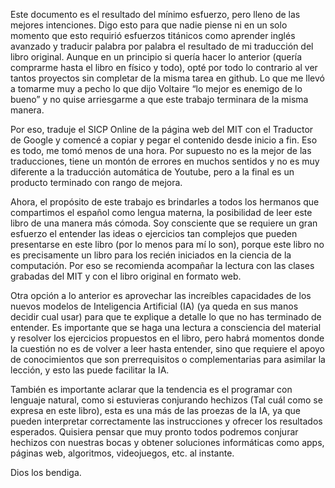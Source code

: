 Este documento es el resultado del mínimo esfuerzo, pero lleno de las mejores intenciones. Digo esto para que nadie piense ni en un solo momento que esto requirió esfuerzos titánicos como aprender inglés avanzado y traducir palabra por palabra el resultado de mi traducción del libro original. Aunque en un principio si quería hacer lo anterior (quería comprarme hasta el libro en físico y todo), opté por todo lo contrario al ver tantos proyectos sin completar de la misma tarea en github. Lo que me llevó a tomarme muy a pecho lo que dijo Voltaire “lo mejor es enemigo de lo bueno” y no quise arriesgarme a que este trabajo terminara de la misma manera.

Por eso, traduje el SICP Online de la página web del MIT con el Traductor de Google y comencé a copiar y pegar el contenido desde inicio a fin. Eso es todo, me tomó menos de una hora. Por supuesto no es la mejor de las traducciones, tiene un montón de errores en muchos sentidos y no es muy diferente a la traducción automática de Youtube, pero a la final es un producto terminado con rango de mejora.

Ahora, el propósito de este trabajo es brindarles a todos los hermanos que compartimos el español como lengua materna, la posibilidad de leer este libro de una manera más cómoda. Soy consciente que se requiere un gran esfuerzo el entender las ideas o ejercicios tan complejos que pueden presentarse en este libro (por lo menos para mí lo son), porque este libro no es precisamente un libro para los recién iniciados en la ciencia de la computación. Por eso se recomienda acompañar la lectura con las clases grabadas del MIT y con el libro original en formato web.

Otra opción a lo anterior es aprovechar las increíbles capacidades de los nuevos modelos de Inteligencia Artificial (IA) (ya queda en sus manos decidir cual usar) para que te explique a detalle lo que no has terminado de entender. Es importante que se haga una lectura a consciencia del material y resolver los ejercicios propuestos en el libro, pero habrá momentos donde la cuestión no es de volver a leer hasta entender, sino que requiere el apoyo de conocimientos que son prerrequisitos o complementarias para asimilar la lección, y esto las puede facilitar la IA.

También es importante aclarar que la tendencia es el programar con lenguaje natural, como si estuvieras conjurando hechizos (Tal cuál como se expresa en este libro), esta es una más de las proezas de la IA, ya que pueden interpretar correctamente las instrucciones y ofrecer los resultados esperados. Quisiera pensar que muy pronto todos podremos conjurar hechizos con nuestras bocas y obtener soluciones informáticas como apps, páginas web, algoritmos, videojuegos, etc. al instante.

Dios los bendiga.
